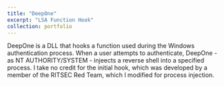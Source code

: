 ```yaml
---
title: "DeepOne"
excerpt: "LSA Function Hook"
collection: portfolio
---
```


DeepOne is a DLL that hooks a function used during the Windows authentication process. When a user attempts to authenticate, DeepOne - as NT AUTHORITY/SYSTEM - injeects a reverse shell into a specified process. I take no credit for the initial hook, which was developed by a member of the RITSEC Red Team, which I modified for process injection.
